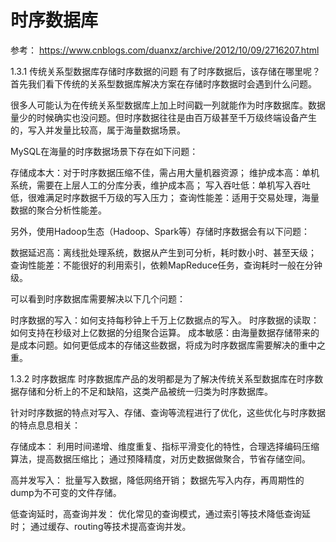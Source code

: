 # 时序数据库

参考： https://www.cnblogs.com/duanxz/archive/2012/10/09/2716207.html


1.3.1 传统关系型数据库存储时序数据的问题
有了时序数据后，该存储在哪里呢？首先我们看下传统的关系型数据库解决方案在存储时序数据时会遇到什么问题。

很多人可能认为在传统关系型数据库上加上时间戳一列就能作为时序数据库。数据量少的时候确实也没问题。但时序数据往往是由百万级甚至千万级终端设备产生的，写入并发量比较高，属于海量数据场景。

 

MySQL在海量的时序数据场景下存在如下问题：

存储成本大：对于时序数据压缩不佳，需占用大量机器资源；
维护成本高：单机系统，需要在上层人工的分库分表，维护成本高；
写入吞吐低：单机写入吞吐低，很难满足时序数据千万级的写入压力；
查询性能差：适用于交易处理，海量数据的聚合分析性能差。

 

另外，使用Hadoop生态（Hadoop、Spark等）存储时序数据会有以下问题：

数据延迟高：离线批处理系统，数据从产生到可分析，耗时数小时、甚至天级；
查询性能差：不能很好的利用索引，依赖MapReduce任务，查询耗时一般在分钟级。

 

可以看到时序数据库需要解决以下几个问题：

时序数据的写入：如何支持每秒钟上千万上亿数据点的写入。
时序数据的读取：如何支持在秒级对上亿数据的分组聚合运算。
成本敏感：由海量数据存储带来的是成本问题。如何更低成本的存储这些数据，将成为时序数据库需要解决的重中之重。



1.3.2 时序数据库
时序数据库产品的发明都是为了解决传统关系型数据库在时序数据存储和分析上的不足和缺陷，这类产品被统一归类为时序数据库。

针对时序数据的特点对写入、存储、查询等流程进行了优化，这些优化与时序数据的特点息息相关：

存储成本：
利用时间递增、维度重复、指标平滑变化的特性，合理选择编码压缩算法，提高数据压缩比；
通过预降精度，对历史数据做聚合，节省存储空间。

高并发写入：
批量写入数据，降低网络开销；
数据先写入内存，再周期性的dump为不可变的文件存储。

低查询延时，高查询并发：
优化常见的查询模式，通过索引等技术降低查询延时；
通过缓存、routing等技术提高查询并发。

